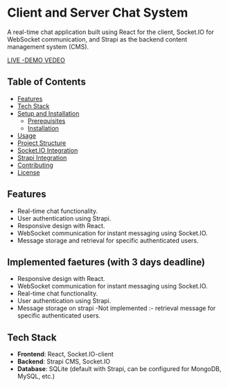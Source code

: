 # Client and Server Chat System

A real-time chat application built using React for the client, Socket.IO for WebSocket communication, and Strapi as the backend content management system (CMS).

[LIVE -DEMO VEDEO](https://drive.google.com/drive/folders/1DHNIKvWcqf1uAemkOx4ol16tWoqbLK5W?usp=drive_link)

## Table of Contents

- [Features](#features)
- [Tech Stack](#tech-stack)
- [Setup and Installation](#setup-and-installation)
  - [Prerequisites](#prerequisites)
  - [Installation](#installation)
- [Usage](#usage)
- [Project Structure](#project-structure)
- [Socket.IO Integration](#socketio-integration)
- [Strapi Integration](#strapi-integration)
- [Contributing](#contributing)
- [License](#license)

## Features

- Real-time chat functionality.
- User authentication using Strapi.
- Responsive design with React.
- WebSocket communication for instant messaging using Socket.IO.
- Message storage and retrieval for specific authenticated users.

## Implemented faetures (with 3 days deadline)

- Responsive design with React.
- WebSocket communication for instant messaging using Socket.IO.
- Real-time chat functionality.
- User authentication using Strapi.
- Message storage on strapi
-Not implemented :-  retrieval message for specific authenticated users.

## Tech Stack

- **Frontend**: React, Socket.IO-client
- **Backend**: Strapi CMS, Socket.IO
- **Database**: SQLite (default with Strapi, can be configured for MongoDB, MySQL, etc.)


